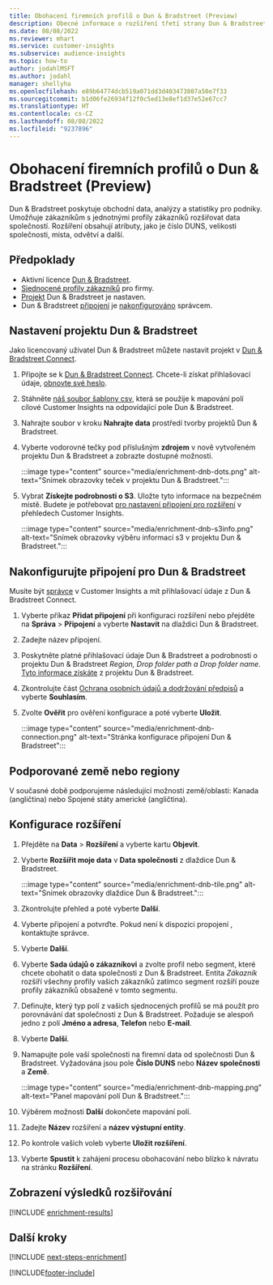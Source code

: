 ```yaml
---
title: Obohacení firemních profilů o Dun & Bradstreet (Preview)
description: Obecné informace o rozšíření třetí strany Dun & Bradstreet.
ms.date: 08/08/2022
ms.reviewer: mhart
ms.service: customer-insights
ms.subservice: audience-insights
ms.topic: how-to
author: jodahlMSFT
ms.author: jodahl
manager: shellyha
ms.openlocfilehash: e89b64774dcb519a071dd3d403473807a50e7f33
ms.sourcegitcommit: b1d06fe26934f12f0c5ed13e8ef1d37e52e67cc7
ms.translationtype: HT
ms.contentlocale: cs-CZ
ms.lasthandoff: 08/08/2022
ms.locfileid: "9237896"
---
```

# <a name="enrich-company-profiles-with-dun--bradstreet-preview"></a>Obohacení firemních profilů o Dun & Bradstreet (Preview)

Dun & Bradstreet poskytuje obchodní data, analýzy a statistiky pro podniky. Umožňuje zákazníkům s jednotnými profily zákazníků rozšiřovat data společností. Rozšíření obsahují atributy, jako je číslo DUNS, velikosti společnosti, místa, odvětví a další.

## <a name="prerequisites"></a>Předpoklady

- Aktivní licence [Dun & Bradstreet](https://www.dnb.com/marketing/media/give-your-data-a-boost.html?source=microsoft_audience_insights).
- [Sjednocené profily zákazníků](customer-profiles.md) pro firmy.
- [Projekt](#set-up-your-dun--bradstreet-project) Dun & Bradstreet je nastaven.
- Dun & Bradstreet [připojení](connections.md) je [nakonfigurováno](#configure-a-connection-for-dun--bradstreet) správcem.

## <a name="set-up-your-dun--bradstreet-project"></a>Nastavení projektu Dun & Bradstreet

Jako licencovaný uživatel Dun & Bradstreet můžete nastavit projekt v [Dun & Bradstreet Connect](https://connect.dnb.com?lead_source=microsoft_audienceinsights).

1. Připojte se k [Dun & Bradstreet Connect](https://connect.dnb.com?lead_source=microsoft_audienceinsights). Chcete-li získat přihlašovací údaje, [obnovte své heslo](https://sso.dnb.com/signin/forgot-password?lead_source=microsoft_audienceinsights).

1. Stáhněte [náš soubor šablony csv](https://c360devenrichment.blob.core.windows.net/mapping/DnBCIdatamapping.csv), která se použije k mapování polí cílové Customer Insights na odpovídající pole Dun & Bradstreet.

1. Nahrajte soubor v kroku **Nahrajte data** prostředí tvorby projektů Dun & Bradstreet.

1. Vyberte vodorovné tečky pod příslušným **zdrojem** v nově vytvořeném projektu Dun & Bradstreet a zobrazte dostupné možnosti.

   :::image type="content" source="media/enrichment-dnb-dots.png" alt-text="Snímek obrazovky teček v projektu Dun & Bradstreet.":::

1. Vybrat **Získejte podrobnosti o S3**. Uložte tyto informace na bezpečném místě. Budete je potřebovat [pro nastavení připojení pro rozšíření](#configure-a-connection-for-dun--bradstreet) v přehledech Customer Insights.

   :::image type="content" source="media/enrichment-dnb-s3info.png" alt-text="Snímek obrazovky výběru informací s3 v projektu Dun & Bradstreet.":::

## <a name="configure-a-connection-for-dun--bradstreet"></a>Nakonfigurujte připojení pro Dun & Bradstreet

Musíte být [správce](permissions.md#admin) v Customer Insights a mít přihlašovací údaje z Dun & Bradstreet Connect.

1. Vyberte příkaz **Přidat připojení** při konfiguraci rozšíření nebo přejděte na **Správa** > **Připojení** a vyberte **Nastavit** na dlaždici Dun & Bradstreet.

1. Zadejte název připojení.

1. Poskytněte platné přihlašovací údaje Dun & Bradstreet a podrobnosti o projektu Dun & Bradstreet *Region, Drop folder path a Drop folder name*. [Tyto informace získáte](#set-up-your-dun--bradstreet-project) z projektu Dun & Bradstreet.

1. Zkontrolujte část [Ochrana osobních údajů a dodržování předpisů](connections.md#data-privacy-and-compliance) a vyberte **Souhlasím**.

1. Zvolte **Ověřit** pro ověření konfigurace a poté vyberte **Uložit**.

   :::image type="content" source="media/enrichment-dnb-connection.png" alt-text="Stránka konfigurace připojení Dun & Bradstreet":::

## <a name="supported-countries-or-regions"></a>Podporované země nebo regiony

V současné době podporujeme následující možnosti země/oblasti: Kanada (angličtina) nebo Spojené státy americké (angličtina).

## <a name="configure-the-enrichment"></a>Konfigurace rozšíření

1. Přejděte na **Data** > **Rozšíření** a vyberte kartu **Objevit**.

1. Vyberte **Rozšířit moje data** v **Data společnosti** z dlaždice Dun & Bradstreet.

   :::image type="content" source="media/enrichment-dnb-tile.png" alt-text="Snímek obrazovky dlaždice Dun & Bradstreet.":::

1. Zkontrolujte přehled a poté vyberte **Další**.

1. Vyberte připojení a potvrďte. Pokud není k dispozici propojení , kontaktujte správce.

1. Vyberte **Další**.

1. Vyberte **Sada údajů o zákazníkovi** a zvolte profil nebo segment, které chcete obohatit o data společnosti z Dun & Bradstreet. Entita *Zákazník* rozšíří všechny profily vašich zákazníků zatímco segment rozšíří pouze profily zákazníků obsažené v tomto segmentu.

1. Definujte, který typ polí z vašich sjednocených profilů se má použít pro porovnávání dat společnosti z Dun & Bradstreet. Požaduje se alespoň jedno z polí **Jméno a adresa**, **Telefon** nebo **E-mail**.

1. Vyberte **Další**.

1. Namapujte pole vaší společnosti na firemní data od společnosti Dun & Bradstreet. Vyžadována jsou pole **Číslo DUNS** nebo **Název společnosti** a **Země**.

      :::image type="content" source="media/enrichment-dnb-mapping.png" alt-text="Panel mapování polí Dun & Bradstreet.":::

1. Výběrem možnosti **Další** dokončete mapování polí.

1. Zadejte **Název** rozšíření a **název výstupní entity**.

1. Po kontrole vašich voleb vyberte **Uložit rozšíření**.

1. Vyberte **Spustit** k zahájení procesu obohacování nebo blízko k návratu na stránku **Rozšíření**.

## <a name="view-enrichment-results"></a>Zobrazení výsledků rozšiřování

[!INCLUDE [enrichment-results](includes/enrichment-results.md)]

## <a name="next-steps"></a>Další kroky

[!INCLUDE [next-steps-enrichment](includes/next-steps-enrichment.md)]

[!INCLUDE[footer-include](includes/footer-banner.md)]
